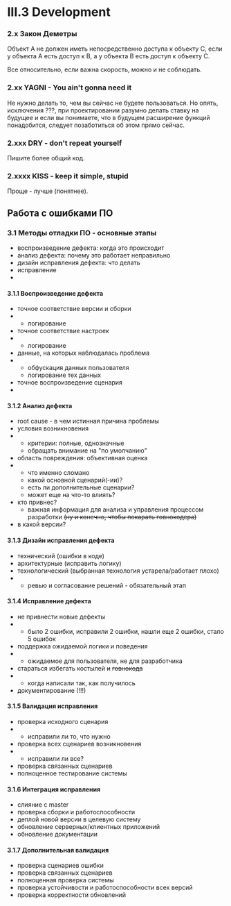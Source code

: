 # III.3 Development

### 2.x Закон Деметры

Объект А не должен иметь непосредственно доступа к объекту С, если у объекта А есть доступ к B, а у объекта B есть доступ к объекту C.

Все относительно, если важна скорость, можно и не соблюдать.

### 2.xx YAGNI - You ain't gonna need it

Не нужно делать то, чем вы сейчас не будете пользоваться. Но опять, исключения ???, при проектировании разумно делать ставку на будущее и если вы понимаете, что в будущем расширение функций понадобится, следует позаботиться об этом прямо сейчас.

### 2.xxx DRY - don't repeat yourself

Пишите более общий код.

### 2.xxxx KISS - keep it simple, stupid

Проще - лучше \(понятнее\).

## Работа с ошибками ПО

### 3.1 Методы отладки ПО - основные этапы

* воспроизведение дефекта: когда это происходит
* анализ дефекта: почему это работает неправильно
* дизайн исправления дефекта: что делать
* исправление
* 
#### 3.1.1 Воспроизведение дефекта

* точное соответствие версии и сборки
* * логирование
* точное соответствие настроек
* * логирование
* данные, на которых наблюдалась проблема
* * обфускация данных пользователя
  * логирование тех данных
* точное воспроизведение сценария
* 
#### 3.1.2 Анализ дефекта

* root cause - в чем истинная причина проблемы
* условия возникновения
* * критерии: полные, однозначные
  * обращать внимание на "по умолчанию"
* область повреждения: объективная оценка
* * что именно сломано
  * какой основной сценарий\(-ии\)?
  * есть ли дополнительные сценарии?
  * может еще на что-то влиять?
* кто привнес?
  * важная информация для анализа и управления процессом разработки ~~\(ну и конечно, чтобы покарать говнокодера\)~~
* в какой версии?

#### 3.1.3 Дизайн исправления дефекта

* технический \(ошибки в коде\)
* архитектурные \(исправить логику\)
* технологический \(выбранная технология устарела/работает плохо\)
* * ревью и согласование решений - обязательный этап

#### 3.1.4 Исправление дефекта

* не привнести новые дефекты
* * было 2 ошибки, исправили 2 ошибки, нашли еще 2 ошибки, стало 5 ошибок
* поддержка ожидаемой логики и поведения
* * ожидаемое для пользователя, не для разработчика
* стараться избегать костылей ~~и~~ ~~говнокода~~ 
* * когда написали так, как получилось
* документирование \(!!!\)

#### 3.1.5 Валидация исправления

* проверка исходного сценария
* * исправили ли то, что нужно
* проверка всех сценариев возникновения
* * исправили ли все?
* проверка связанных сценариев
* полноценное тестирование системы

#### 3.1.6 Интеграция исправления

* слияние с master
* проверка сборки и работоспособности
* деплой новой версии в целевую систему
* обновление серверных/клиентных приложений
* обновление документации

#### 3.1.7 Дополнительная валидация

* проверка сценариев ошибки
* проверка связанных сценариев
* полноценная проверка системы
* проверка устойчивости и работоспособности всех версий
* проверка корректности обновлений



